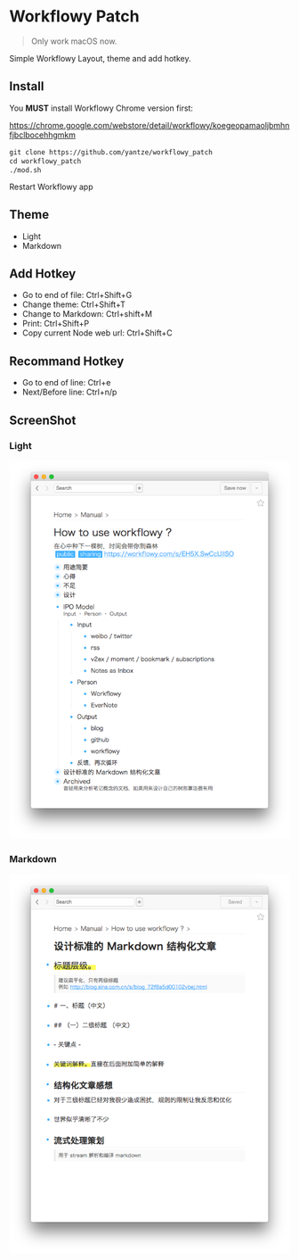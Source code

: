 # Workflowy Patch
> Only work macOS now.

Simple Workflowy Layout, theme and add hotkey.

## Install
You **MUST** install Workflowy Chrome version first:

https://chrome.google.com/webstore/detail/workflowy/koegeopamaoljbmhnfjbclbocehhgmkm
```
git clone https://github.com/yantze/workflowy_patch
cd workflowy_patch
./mod.sh
```

Restart Workflowy app


## Theme
- Light
- Markdown

## Add Hotkey
- Go to end of file: Ctrl+Shift+G
- Change theme: Ctrl+Shift+T
- Change to Markdown: Ctrl+shift+M
- Print: Ctrl+Shift+P
- Copy current Node web url: Ctrl+Shift+C

## Recommand Hotkey
- Go to end of line: Ctrl+e
- Next/Before line: Ctrl+n/p

## ScreenShot

### Light
![theme-light](./screenshot/theme-light.png)


### Markdown
![theme-markdown](./screenshot/theme-markdown.png)
